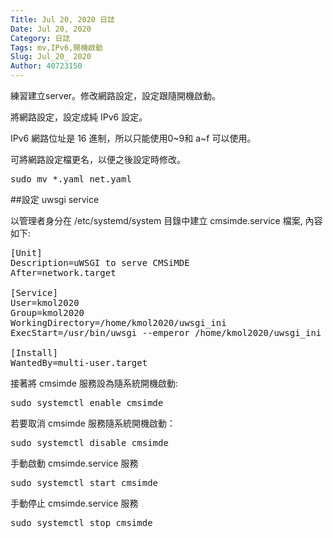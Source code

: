```yaml
---
Title: Jul 20, 2020 日誌
Date: Jul 20, 2020
Category: 日誌
Tags: mv,IPv6,開機啟動
Slug: Jul_20_ 2020
Author: 40723150
---
```

練習建立server。修改網路設定，設定跟隨開機啟動。
<!-- PELICAN_END_SUMMARY -->

將網路設定，設定成純 IPv6 設定。

IPv6 網路位址是 16 進制，所以只能使用0~9和 a~f 可以使用。

可將網路設定檔更名，以便之後設定時修改。
<pre class="brush: jscript">
sudo mv *.yaml net.yaml
</pre>
##設定 uwsgi service

以管理者身分在 /etc/systemd/system 目錄中建立 cmsimde.service 檔案, 內容如下:

<pre class="brush: jscript">
[Unit]
Description=uWSGI to serve CMSiMDE 
After=network.target

[Service]
User=kmol2020
Group=kmol2020
WorkingDirectory=/home/kmol2020/uwsgi_ini
ExecStart=/usr/bin/uwsgi --emperor /home/kmol2020/uwsgi_ini

[Install]
WantedBy=multi-user.target
</pre>

接著將 cmsimde 服務設為隨系統開機啟動:

<pre class="brush: jscript">
sudo systemctl enable cmsimde
</pre>

若要取消 cmsimde 服務隨系統開機啟動：

<pre class="brush: jscript">
sudo systemctl disable cmsimde
</pre>

手動啟動 cmsimde.service 服務

<pre class="brush: jscript">
sudo systemctl start cmsimde
</pre>

手動停止 cmsimde.service 服務

<pre class="brush: jscript">
sudo systemctl stop cmsimde
</pre>

